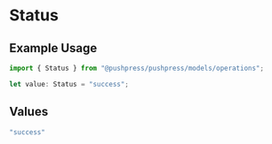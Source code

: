 # Status

## Example Usage

```typescript
import { Status } from "@pushpress/pushpress/models/operations";

let value: Status = "success";
```

## Values

```typescript
"success"
```